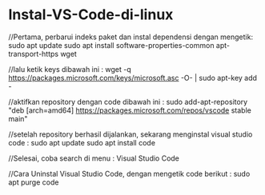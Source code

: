 # Instal-VS-Code-di-linux

//Pertama, perbarui indeks paket dan instal dependensi dengan mengetik:
sudo apt update
sudo apt install software-properties-common apt-transport-https wget

//lalu ketik keys dibawah ini :
wget -q https://packages.microsoft.com/keys/microsoft.asc -O- | sudo apt-key add -

//aktifkan repository dengan code dibawah ini :
sudo add-apt-repository "deb [arch=amd64] https://packages.microsoft.com/repos/vscode stable main"

//setelah repository berhasil dijalankan, sekarang menginstal visual studio code :
sudo apt update
sudo apt install code

//Selesai, coba search di menu : Visual Studio Code

//Cara Uninstal Visual Studio Code, dengan mengetik code berikut :
sudo apt purge code
